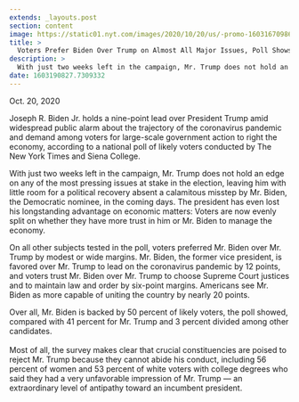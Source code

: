 ```yaml
--- 
extends: _layouts.post 
section: content 
image: https://static01.nyt.com/images/2020/10/20/us/-promo-1603167098634/-promo-1603167098634-facebookJumbo.jpg 
title: > 
  Voters Prefer Biden Over Trump on Almost All Major Issues, Poll Shows 
description: > 
  With just two weeks left in the campaign, Mr. Trump does not hold an edge on any of the most pressing issues at stake in the election, leaving him with little room for a political recovery absent a calamitous misstep by Mr. Biden, the Democratic nominee, in the coming days.On all other subjects tested in the poll, voters preferred Mr. Biden over Mr. Trump by modest or wide margins.Mr. Biden, the former vice president, is favored over Mr. Trump to lead on the coronavirus pandemic by 12 points, and voters trust Mr. Biden over Mr. Trump to choose Supreme Court justices and to maintain law and order by six-point margins.Americans see Mr. Biden as more capable of uniting the country by nearly 20 points.Over all, Mr. Biden is backed by 50 percent of likely voters, the poll showed, compared with 41 percent for Mr. Trump and 3 percent divided among other candidates. 
date: 1603190827.7309332 
--- 
```

<div>Oct. 20, 2020<p class="css-158dogj evys1bk0">Joseph R. Biden Jr. holds a nine-point lead over President Trump amid widespread public alarm about the trajectory of the coronavirus pandemic and demand among voters for large-scale government action to right the economy, according to a national poll of likely voters conducted by The New York Times and Siena College.</p><p class="css-158dogj evys1bk0">With just two weeks left in the campaign, Mr. Trump does not hold an edge on any of the most pressing issues at stake in the election, leaving him with little room for a political recovery absent a calamitous misstep by Mr. Biden, the Democratic nominee, in the coming days. The president has even lost his longstanding advantage on economic matters: Voters are now evenly split on whether they have more trust in him or Mr. Biden to manage the economy.</p><p class="css-158dogj evys1bk0">On all other subjects tested in the poll, voters preferred Mr. Biden over Mr. Trump by modest or wide margins. Mr. Biden, the former vice president, is favored over Mr. Trump to lead on the coronavirus pandemic by 12 points, and voters trust Mr. Biden over Mr. Trump to choose Supreme Court justices and to maintain law and order by six-point margins. Americans see Mr. Biden as more capable of uniting the country by nearly 20 points.</p><p class="css-158dogj evys1bk0">Over all, Mr. Biden is backed by 50 percent of likely voters, the poll showed, compared with 41 percent for Mr. Trump and 3 percent divided among other candidates.<br><br>Most of all, the survey makes clear that crucial constituencies are poised to reject Mr. Trump because they cannot abide his conduct, including 56 percent of women and 53 percent of white voters with college degrees who said they had a very unfavorable impression of Mr. Trump &#8212; an extraordinary level of antipathy toward an incumbent president.</p></div>